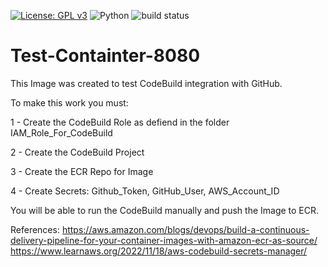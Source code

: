 [![License: GPL v3](https://img.shields.io/badge/License-GPLv3-blue.svg)](https://www.gnu.org/licenses/gpl-3.0)   ![Python](https://img.shields.io/badge/python-3.12-blue.svg)   ![build status](https://codebuild.ca-central-1.amazonaws.com/badges?uuid=eyJlbmNyeXB0ZWREYXRhIjoiUHZtSUI2M3h0YjdBWlFLbUtGam9MK1JVNE1aTWdhcS8yNjVTTTJKWjYwaUdvTlVqa0kvRHlRNzI5ejZlN3ZNVHc5Z2dSUThVbmowaXpJcldxMEo0UkpzPSIsIml2UGFyYW1ldGVyU3BlYyI6Ikd5UUhaYWQvVndGbmJjKzUiLCJtYXRlcmlhbFNldFNlcmlhbCI6MX0%3D&branch=main)


# Test-Containter-8080

This Image was created to test CodeBuild integration with GitHub.

To make this work you must: 

1 - Create the CodeBuild Role as defiend in the folder IAM_Role_For_CodeBuild

2 - Create the CodeBuild Project 

3 - Create the ECR Repo for Image

4 - Create Secrets: Github_Token, GitHub_User, AWS_Account_ID

You will be able to run the CodeBuild manually and push the Image to ECR. 


References:
https://aws.amazon.com/blogs/devops/build-a-continuous-delivery-pipeline-for-your-container-images-with-amazon-ecr-as-source/
https://www.learnaws.org/2022/11/18/aws-codebuild-secrets-manager/


